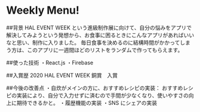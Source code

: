 # Weekly Menu!

##背景
HAL EVENT WEEK という進級制作展に向けて、自分の悩みをアプリで解決してみようという発想から、お食事に困るときにこんなアプリがあればいいなと思い、制作に入りました。
毎日食事を決めるのに結構時間がかかってしまう方は、このアプリに一週間ほどのリストをランダムで作ってもらえます。

##使った技術
・React.js
・Firebase

##入賞歴
2020 HAL EVENT WEEK 銅賞　入賞

##今後の改善点
・自炊がメインの方に、おすすめレシピの実装：
おすすめレシピの実装により、自分で入力せずに済むので手間が少なくなり、使いやすさの向上に期待できるかと。
・履歴機能の実装
・SNS にシェアの実装
